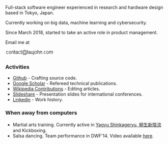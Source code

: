 
Full-stack software engineer experienced in research and hardware design based in Tokyo, Japan.

Currently working on big data, machine learning and cybersecurity.

Since March 2018, started to take an active role in product management.

Email me at

![Email](./static/email.png)

### Activities
* [Github](https://github.com/jolks) - Crafting source code.
* [Google Scholar](https://scholar.google.com/citations?user=TCR-CQYAAAAJ&hl=en) - Refereed technical publications.
* [Wikipedia Contributions](https://en.wikipedia.org/wiki/Special:Contributions/J.K.S.Lau) - Editing articles.
* [Slideshare](http://www.slideshare.net/johnlaukahsoon) - Presentation slides for international conferences.
* [Linkedin](https://www.linkedin.com/in/johnlaukahsoon) - Work history.

### When away from computers
* Martial arts training. Currently active in [Yagyu Shinkageryu, 柳生新陰流](https://en.wikipedia.org/wiki/Yagy%C5%AB_Shinkage-ry%C5%AB) and Kickboxing.
* Salsa dancing. Team performance in DWF'14. Video available [here](https://www.youtube.com/watch?v=11tu9IOrhYs).
